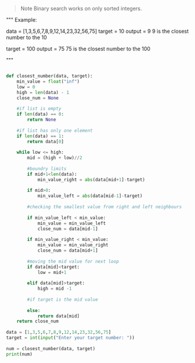 > Note Binary search works on only sorted integers.

"""
Example:

data =  [1,3,5,6,7,8,9,12,14,23,32,56,75]
target = 10
output = 9
9 is the closest number to the 10

target = 100
output = 75
75 is the closest number to the 100

"""


```python

def closest_number(data, target):
    min_value = float("inf")
    low = 0
    high = len(data) - 1
    close_num = None
    
    #if list is empty
    if len(data) == 0:
        return None
    
    #if list has only one element
    if len(data) == 1:
        return data[0]
    
    while low <= high:
        mid = (high + low)//2
        
        #boundry limits
        if mid+1<len(data):
            min_value_right = abs(data[mid+1]-target)
        
        if mid>0:
            min_value_left = abs(data[mid-1]-target)
        
        #checking the smallest value from right and left neighbours
        
        if min_value_left < min_value:
            min_value = min_value_left
            close_num = data[mid-1]
        
        if min_value_right < min_value:
            min_value = min_value_right
            close_num = data[mid+1]
        
        #moving the mid value for next loop
        if data[mid]<target:
            low = mid+1
        
        elif data[mid]>target:
            high = mid -1
        
        #if target is the mid value
        
        else:
            return data[mid]
    return close_num
            
data = [1,3,5,6,7,8,9,12,14,23,32,56,75]
target = int(input("Enter your target number: ")) 
        
num = closest_number(data, target)
print(num)
```